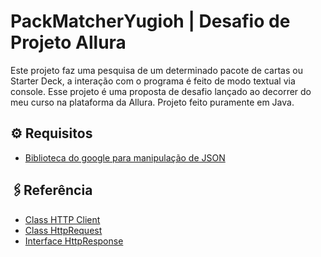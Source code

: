 # PackMatcherYugioh | Desafio de Projeto Allura

Este projeto faz uma pesquisa de um determinado pacote de cartas ou Starter Deck, a interação com o programa é feito de modo textual via console. Esse projeto é uma proposta de desafio lançado ao decorrer do meu curso na plataforma da Allura.
Projeto feito puramente em Java.

## ⚙ Requisitos

 - [Biblioteca do google para manipulação de JSON](https://mvnrepository.com/artifact/com.fasterxml.jackson.core/jackson-databind)

## 🖇Referência

 - [Class HTTP Client](https://docs.oracle.com/en/java/javase/11/docs/api/java.net.http/java/net/http/HttpClient.html)
 - [Class HttpRequest](https://docs.oracle.com/en/java/javase/11/docs/api/java.net.http/java/net/http/HttpRequest.html)
 - [Interface HttpResponse](https://docs.oracle.com/en/java/javase/11/docs/api/java.net.http/java/net/http/HttpResponse.html)
